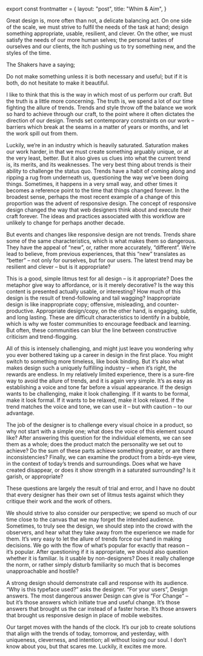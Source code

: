 export const frontmatter = {
layout: "post",
title: "Whim & Aim",
}

Great design is, more often than not, a delicate balancing act. On one side of the scale, we must strive to fulfil the needs of the task at hand; design something appropriate, usable, resilient, and clever. On the other, we must satisfy the needs of our more human selves; the personal tastes of ourselves and our clients, the itch pushing us to try something new, and the styles of the time.

The Shakers have a saying;



>
Do not make something unless it is both necessary and useful; but if it is both, do not hesitate to make it beautiful.




I like to think that this is the way in which most of us perform our craft. But the truth is a little more concerning. The truth is, we spend a lot of our time fighting the allure of trends. Trends and style throw off the balance we work so hard to achieve through our craft, to the point where it often dictates the direction of our design. Trends set contemporary constraints on our work – barriers which break at the seams in a matter of years or months, and let the work spill out from them.

Luckily, we’re in an industry which is heavily saturated. Saturation makes our work harder, in that we must create something arguably unique, or at the very least, better. But it also gives us clues into what the current trend is, its merits, and its weaknesses. The very best thing about trends is their ability to challenge the status quo. Trends have a habit of coming along and ripping a rug from underneath us, questioning the way we’ve been doing things. Sometimes, it happens in a very small way, and other times it becomes a reference point to the time that things changed forever. In the broadest sense, perhaps the most recent example of a change of this proportion was the advent of responsive design. The concept of responsive design changed the way that web designers think about and execute their craft forever. The ideas and practices associated with this workflow are unlikely to change for perhaps another decade.

But events and changes like responsive design are not trends. Trends share some of the same characteristics, which is what makes them so dangerous. They have the appeal of “new”, or, rather more accurately, “different”. We’re lead to believe, from previous experiences, that this “new” translates as “better” – not only for ourselves, but for our users. The latest trend may be resilient and clever – but is it appropriate?

This is a good, simple litmus test for all design – is it appropriate? Does the metaphor give way to affordance, or is it merely decorative? Is the way this content is presented actually usable, or interesting? How much of this design is the result of trend-following and tail wagging? Inappropriate design is like inappropriate copy; offensive, misleading, and counter-productive. Appropriate design/copy, on the other hand, is engaging, subtle, and long lasting. These are difficult characteristics to identify in a bubble, which is why we foster communities to encourage feedback and learning. But often, these communities can blur the line between constructive criticism and trend-flogging.

All of this is intensely challenging, and might just leave you wondering why you ever bothered taking up a career in design in the first place. You might switch to something more timeless, like book binding. But it’s also what makes design such a uniquely fulfilling industry – when it’s right, the rewards are endless. In my relatively limited experience, there is a sure-fire way to avoid the allure of trends, and it is again very simple. It’s as easy as establishing a voice and tone far before a visual appearance. If the design wants to be challenging, make it look challenging. If it wants to be formal, make it look formal. If it wants to be relaxed, make it look relaxed. If the trend matches the voice and tone, we can use it – but with caution – to our advantage.

The job of the designer is to challenge every visual choice in a product, so why not start with a simple one; what does the voice of this element sound like? After answering this question for the individual elements, we can see them as a whole; does the product match the personality we set out to achieve? Do the sum of these parts achieve something greater, or are there inconsistencies? Finally, we can examine the product from a birds-eye view, in the context of today’s trends and surroundings. Does what we have created disappear, or does it show strength in a saturated surrounding? Is it garish, or appropriate?

These questions are largely the result of trial and error, and I have no doubt that every designer has their own set of litmus tests against which they critique their work and the work of others.

We should strive to also consider our perspective; we spend so much of our time close to the canvas that we may forget the intended audience. Sometimes, to truly see the design, we should step into the crowd with the observers, and hear what they take away from the experience we made for them. It’s very easy to let the allure of trends force our hand in making decisions. We go with the flow of what’s popular for exactly that reason – it’s popular. After questioning if it is appropriate, we should also question whether it is familiar. Is it usable by non-designers? Does it really challenge the norm, or rather simply disturb familiarity so much that is becomes unapproachable and hostile?

A strong design should demonstrate call and response with its audience. “Why is this typeface used?” asks the designer. “For your users”, Design answers. The most dangerous answer Design can give is “For Change” – but it’s those answers which initiate true and useful change. It’s those answers that brought us the car instead of a faster horse. It’s those answers that brought us responsive design in place of mobile websites.

Our target moves with the hands of the clock. It’s our job to create solutions that align with the trends of today, tomorrow, and yesterday, with uniqueness, cleverness, and intention; all without losing our soul. I don’t know about you, but that scares me. Luckily, it excites me more.
